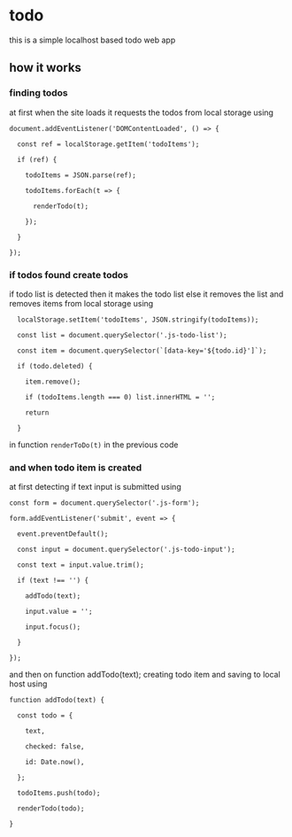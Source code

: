 # todo 
this is a simple localhost based todo web app
## how it works 
### finding todos 
at first when the site loads it requests the todos from local storage using 
```
document.addEventListener('DOMContentLoaded', () => {

  const ref = localStorage.getItem('todoItems');

  if (ref) {

    todoItems = JSON.parse(ref);

    todoItems.forEach(t => {

      renderTodo(t);

    });

  }

});
```
### if todos found create todos 
if todo list is detected then it makes the todo list else it removes the list and removes items from local storage using 
``` 
  localStorage.setItem('todoItems', JSON.stringify(todoItems));

  const list = document.querySelector('.js-todo-list');

  const item = document.querySelector(`[data-key='${todo.id}']`);

  if (todo.deleted) {

    item.remove();

    if (todoItems.length === 0) list.innerHTML = '';

    return

  }
```
in function `renderToDo(t)` in the previous code 
### and when todo item is created 
at first detecting if text input is submitted using 
```
const form = document.querySelector('.js-form');

form.addEventListener('submit', event => {

  event.preventDefault();

  const input = document.querySelector('.js-todo-input');

  const text = input.value.trim();

  if (text !== '') {

    addTodo(text);

    input.value = '';

    input.focus();

  }

});
```
and then on function addTodo(text); 
creating todo item and saving to local host using 
``` 
function addTodo(text) {

  const todo = {

    text,

    checked: false,

    id: Date.now(),

  };

  todoItems.push(todo);

  renderTodo(todo);

}
```
